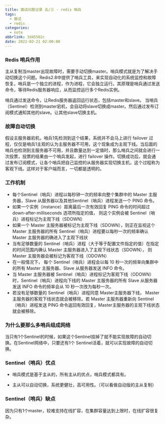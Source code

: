 ```yaml
---
title: 面试问题记录 五/三 - redis 哨兵
tags:
  - 面试
  - redis
categories:
  - note
abbrlink: 3d45502c
date: 2022-02-21 02:00:00
---
```


### Redis 哨兵作用
主从复制当master出现故障时，需要手动切换master。哨兵模式就是为了解决手动切换这个问题。Redis2.8中提供了哨兵工具，来实现自动化的系统监控和故障恢复。哨兵是一个独立的进程，作为进程，它会独立运行。其原理是哨兵通过发送命令，等待Redis服务器响应，从而监控运行多个Redis实例。

哨兵通过发送命令，让Redis服务器返回运行状态，包括master和slave。
当哨兵（Sentinel）检测到master宕机，会自动将slave切换成master。然后通过发布订阅模式通知其他的slave。让其他slave切换主机。 

### 故障自动切换
假设主服务器宕机，哨兵1先检测到这个结果，系统并不会马上进行 failover 过程，仅仅是哨兵1主观的认为主服务器不可用，这个现象成为主观下线。当后面的哨兵也检测到主服务器不可用，并且数量达到一定值时，那么哨兵之间就会进行一次投票，投票的结果由一个哨兵发起，进行 failover 操作。切换成功后，就会通过发布订阅模式，让各个哨兵把自己监控的从服务器实现切换主机，这个过程称为客观下线。这样对于客户端而言，一切都是透明的。 

### 工作机制  
*  每个Sentinel（哨兵）进程以每秒钟一次的频率向整个集群中的 Master 主服务器，Slave 从服务器以及其他Sentinel（哨兵）进程发送一个 PING 命令。
*  如果一个实例（instance）距离最后一次有效回复 PING 命令的时间超过 down-after-milliseconds 选项所指定的值， 则这个实例会被 Sentinel（哨兵）进程标记为主观下线（SDOWN）
*  如果一个 Master 主服务器被标记为主观下线（SDOWN），则正在监视这个 Master 主服务器的所有 Sentinel（哨兵）进程要以每秒一次的频率确认 Master 主服务器的确进入了主观下线状
*  当有足够数量的 Sentinel（哨兵）进程（大于等于配置文件指定的值）在指定的时间范围内确认 Master 主服务器进入了主观下线状态（SDOWN）， 则 Master 主服务器会被标记为客观下线（ODOWN）
*   在一般情况下， 每个 Sentinel（哨兵）进程会以每 10 秒一次的频率向集群中的所有 Master 主服务器、Slave 从服务器发送 INFO 命令。
*   当 Master 主服务器被 Sentinel（哨兵）进程标记为客观下线（ODOWN）时，Sentinel（哨兵）进程向下线的 Master 主服务器的所有 Slave 从服务器发送 INFO 命令的频率会从 10 秒一次改为每秒一次。
*   若没有足够数量的 Sentinel（哨兵）进程同意 Master主服务器下线， Master 主服务器的客观下线状态就会被移除。若 Master 主服务器重新向 Sentinel（哨兵）进程发送 PING 命令返回有效回复，Master主服务器的主观下线状态就会被移除。

### 为什么要那么多哨兵组成网络
 当只有1个Sentinel的时候，如果这个Sentinel挂掉了就不能实现故障的自动切换。在Sentinel网络中，只要还有1个 Sentinel活着，就可以实现故障的自动切换。  

 ### Sentinel（哨兵）优点
* 哨兵模式是基于主从的，所有主从的优点，哨兵模式都具有。

* 主从可以自动切换，系统更健壮，高可用性。（可以看做自动版的主从复制）

### Sentinel（哨兵）缺点
因为只有1个master，较难支持在线扩容，在集群容量达到上限时，在线扩容很复杂。

